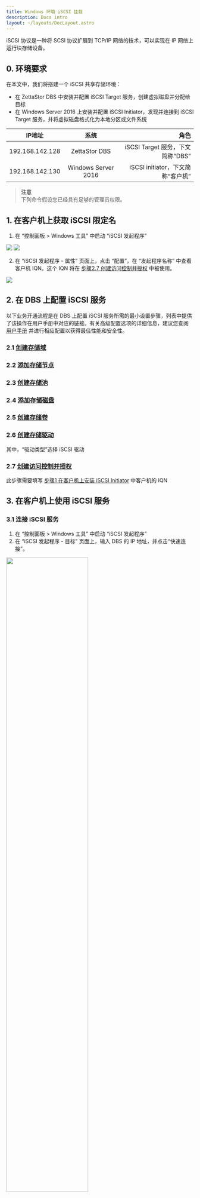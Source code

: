 ```yaml
---
title: Windows 环境 iSCSI 挂载
description: Docs intro
layout: ~/layouts/DocLayout.astro
---
```


iSCSI 协议是一种将 SCSI 协议扩展到 TCP/IP 网络的技术，可以实现在 IP 网络上运行块存储设备。

## 0. 环境要求

在本文中，我们将搭建一个 iSCSI 共享存储环境：
- 在 ZettaStor DBS 中安装并配置 iSCSI Target 服务，创建虚拟磁盘并分配给目标
- 在 Windows Server 2016 上安装并配置 iSCSI Initiator，发现并连接到 iSCSI Target 服务，并将虚拟磁盘格式化为本地分区或文件系统

| IP地址        | 系统           | 角色  |
| ------------- |:-------------:| -----:|
| 192.168.142.128 | ZettaStor DBS | iSCSI Target 服务，下文简称“DBS” |
| 192.168.142.130 | Windows Server 2016 | iSCSI initiator，下文简称“客户机” |

>**注意**  
下列命令假设您已经具有足够的管理员权限。

## 1. 在客户机上获取 iSCSI 限定名
1. 在 “控制面板 > Windows 工具” 中启动 “iSCSI 发起程序” 

<img src="/vitualization/media/iscsiwin01_zh.png" />
<img src="/vitualization/media/iscsiwin01a_zh.png" />

2. 在 “iSCSI 发起程序 - 属性” 页面上，点击 “配置”，在 “发起程序名称” 中查看客户机 IQN。这个 IQN 将在 [步骤2.7 创建访问控制并授权](/manual#访问控制管理) 中被使用。

<img src="/vitualization/media/iscsiwin02_zh.png" />

## 2. 在 DBS 上配置 iSCSI 服务
以下业务开通流程是在 DBS 上配置 iSCSI 服务所需的最小设置步骤，列表中提供了该操作在用户手册中对应的链接。有关高级配置选项的详细信息，建议您查阅 [用户手册](/manual) 并进行相应配置以获得最佳性能和安全性。

### 2.1 [创建存储域](/manual#创建域)
### 2.2 [添加存储节点](/manual#添加和移除存储节点)
### 2.3 [创建存储池](/manual#创建存储池)
### 2.4 [添加存储磁盘](/manual#存储池磁盘扩容和减容)
### 2.5 [创建存储卷](/manual#创建卷)
### 2.6 [创建存储驱动](/manual#挂载驱动)
其中，“驱动类型”选择 iSCSI 驱动
### 2.7 [创建访问控制并授权](/manual#访问控制管理)
此步骤需要填写 [步骤1 在客户机上安装 iSCSI Initiator](#1-在客户机上获取-iscsi-限定名) 中客户机的 IQN

## 3. 在客户机上使用 iSCSI 服务
### 3.1 连接 iSCSI 服务
1. 在 “控制面板 > Windows 工具” 中启动 “iSCSI 发起程序”
2. 在 “iSCSI 发起程序 - 目标” 页面上，输入 DBS 的 IP 地址，并点击“快速连接”。

<img src="/vitualization/media/iscsiwin04_zh.png" width="66%" />

3. 确认发起程序已连接到 iSCSI 目标磁盘。

<img src="/vitualization/media/iscsiwin04a_zh.png" width="66%" />

### 3.2 挂载 iSCSI 驱动器
我们已经建立了与 iSCSI 目标的连接，挂载的驱动器现在可以在客户机上用作常规文件系统。我们需要对其进行初始化。

1. 在 “控制面板 > Windows 工具” 中启动 “计算机管理”，打开 “计算机管理 - 磁盘管理” 页面

2. 我们可以看到存在一个未分配的分区

<img src="/vitualization/media/iscsiwin10_zh.png" />

3. 创建一个卷。为此，请右键单击该分区，然后单击“新建简单卷”，并在接下来所有操作中全部点击“下一步”

<img src="/vitualization/media/iscsiwin14_zh.png" />

4. 在接下来所有操作中全部点击“下一步”，直到出现 “完成新的简单卷向导” 对话框，检查所有设置并单击 “完成” 以创建新卷

<img src="/vitualization/media/iscsiwin18_zh.png" width="80%" />

5. 完成创建后可以从 Windows 资源管理器中访问该磁盘